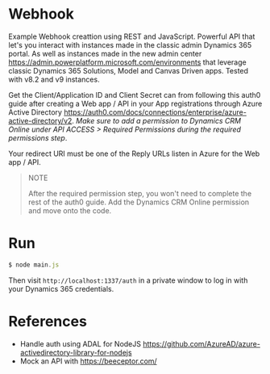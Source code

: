 # Webhook
Example Webhook creattion using REST and JavaScript. Powerful API that let's you interact with instances made in the classic admin Dynamics 365 portal. As well as instances made in the new admin center https://admin.powerplatform.microsoft.com/environments that leverage classic Dynamics 365 Solutions, Model and Canvas Driven apps. Tested with v8.2 and v9 instances.

Get the Client/Application ID and Client Secret can from following this auth0 guide after creating a Web app / API in your App registrations through Azure Active Directory https://auth0.com/docs/connections/enterprise/azure-active-directory/v2. *Make sure to add a permission to Dynamics CRM Online under API ACCESS > Required Permissions during the required permissions step*.

Your redirect URI must be one of the Reply URLs listen in Azure for the Web app / API.

> NOTE
>
> After the required permission step, you won't need to complete the rest of the auth0 guide. Add the Dynamics CRM Online permission and move onto the code.

# Run
```js
$ node main.js
```
 Then visit `http://localhost:1337/auth` in a private window to log in with your Dynamics 365 credentials.

# References

- Handle auth using ADAL for NodeJS https://github.com/AzureAD/azure-activedirectory-library-for-nodejs
- Mock an API with https://beeceptor.com/

